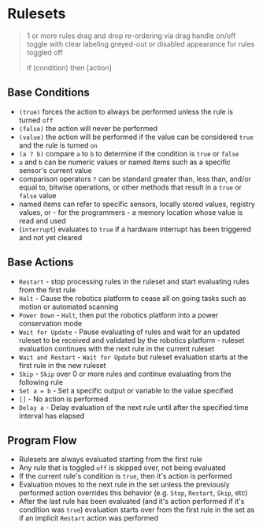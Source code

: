 
Rulesets
========
> 1 or more rules
> drag and drop re-ordering via drag handle
> on/off toggle with clear labeling
> greyed-out or disabled appearance for rules toggled off
> 
> if (condition) then [action]


Base Conditions
---------------
- `(true)` forces the action to always be performed unless the rule is turned `off`
- `(false)` the action will never be performed
- `(value)` the action will be performed if the value can be considered `true` and the rule is turned `on`
- `(a ? b)` compare `a` to `b` to determine if the condition is `true` or `false`
- `a` and `b` can be numeric values or named items such as a specific sensor's current value
- comparison operators `?` can be standard greater than, less than, and/or equal to, bitwise operations, or other methods that result in a `true` or `false` value
- named items can refer to specific sensors, locally stored values, registry values, or - for the programmers - a memory location whose value is read and used
- (`interrupt`) evaluates to `true` if a hardware interrupt has been triggered and not yet cleared


Base Actions
------------
- `Restart` - stop processing rules in the ruleset and start evaluating rules from the first rule
- `Halt` - Cause the robotics platform to cease all on going tasks such as motion or automated scanning
- `Power Down` - `Halt`, then put the robotics platform into a power conservation mode
- `Wait for Update` - Pause evaluating of rules and wait for an updated ruleset to be received and validated by the robotics platform - ruleset evaluation continues with the next rule in the current ruleset
- `Wait and Restart` - `Wait for Update` but ruleset evaluation starts at the first rule in the new ruleset
- `Skip` - `Skip` over 0 or more rules and continue evaluating from the following rule
- `Set a = b` - Set a specific output or variable to the value specified
- `[]` - No action is performed
- `Delay a` - Delay evaluation of the next rule until after the specified time interval has elapsed


Program Flow
------------
- Rulesets are always evaluated starting from the first rule
- Any rule that is toggled `off` is skipped over, not being evaluated
- If the current rule's condition is `true`, then it's action is performed
- Evaluation moves to the next rule in the set unless the previously performed action overrides this behavior (e.g. `Stop`, `Restart`, `Skip`, etc)
- After the last rule has been evaluated (and it's action performed if it's condition was `true`) evaluation starts over from the first rule in the set as if an implicit `Restart` action was performed

